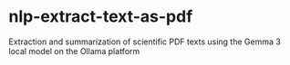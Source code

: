 # nlp-extract-text-as-pdf



Extraction and summarization of scientific PDF texts using the Gemma 3 local model on the Ollama platform


